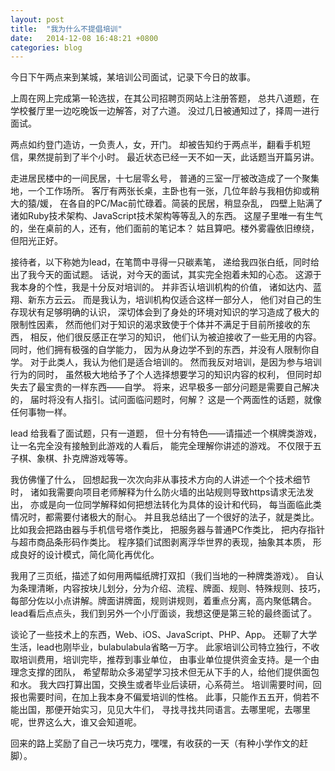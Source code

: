```yaml
---
layout: post
title:  "我为什么不提倡培训"
date:   2014-12-08 16:48:21 +0800
categories: blog
---
```


今日下午两点来到某城，某培训公司面试，记录下今日的故事。

上周在网上完成第一轮选拔，在其公司招聘页网站上注册答题，
总共八道题，在学校餐厅里一边吃晚饭一边解答，对了六道。
没过几日被通知过了，择周一进行面试。

两点如约登门造访，一负责人，女，开门。
却被告知约于两点半，翻看手机短信，果然提前到了半个小时。
最近状态已经一天不如一天，此话题当开篇另讲。

走进居民楼中的一间民居，十七层零幺号，
普通的三室一厅被改造成了一个聚集地，一个工作场所。
客厅有两张长桌，主卧也有一张，几位年龄与我相仿抑或稍大的猿/媛，
在各自的PC/Mac前忙碌着。简装的民居，稍显杂乱，
四壁上贴满了诸如Ruby技术架构、JavaScript技术架构等等乱入的东西。
这屋子里唯一有生气的，坐在桌前的人，还有，他们面前的笔记本？
姑且算吧。楼外雾霾依旧缭绕，但阳光正好。

接待者，以下称她为lead，在笔筒中寻得一只碳素笔，
递给我四张白纸，同时给出了我今天的面试题。
话说，对今天的面试，其实完全抱着未知的心态。
这源于我本身的个性，我是十分反对培训的。
并非否认培训机构的价值，
诸如达内、蓝翔、新东方云云。
而是我认为，培训机构仅适合这样一部分人，
他们对自己的生存现状有足够明确的认识，
深切体会到了身处的环境对知识的学习造成了极大的限制性因素，
然而他们对于知识的渴求致使于个体并不满足于目前所接收的东西，
相反，他们很反感正在学习的知识，
他们认为被迫接收了一些无用的内容。
同时，他们拥有极强的自学能力，
因为从身边学不到的东西，并没有人限制你自学。
对于此类人，我认为他们是适合培训的。
然而我反对培训，是因为参与培训行为的同时，
虽然极大地给予了个人选择想要学习的知识内容的权利，
但同时却失去了最宝贵的一样东西——自学。
将来，迟早极多一部分问题是需要自己解决的，
届时将没有人指引。试问面临问题时，何解？
这是一个两面性的话题，就像任何事物一样。

lead 给我看了面试题，只有一道题，
但十分有特色——请描述一个棋牌类游戏，
让一名完全没有接触到此游戏的人看后，
能完全理解你讲述的游戏。
不仅限于五子棋、象棋、扑克牌游戏等等。

我仿佛懂了什么，
回想起我一次次向非从事技术方向的人讲述一个个技术细节时，
诸如我需要向项目老师解释为什么防火墙的出站规则导致https请求无法发出，
亦或是向一位同学解释如何把想法转化为具体的设计和代码，
每当面临此类情况时，都需要付诸极大的耐心。
并且我总结出了一个很好的法子，就是类比。
比如我会把路由器与手机信号塔作类比，
把服务器与普通PC作类比，
把内存指针与超市商品条形码作类比。
程序猿们试图剥离浮华世界的表现，抽象其本质，
形成良好的设计模式，简化简化再优化。

我用了三页纸，描述了如何用两幅纸牌打双扣（我们当地的一种牌类游戏）。
自认为条理清晰，内容按块儿划分，分为介绍、流程、牌面、规则、特殊规则、技巧，
每部分佐以小点讲解。牌面讲牌面，规则讲规则，着重点分离，高内聚低耦合。
lead看后点点头，我们到另外一个小厅面谈，我想这便是第三轮的最终面试了。

谈论了一些技术上的东西，Web、iOS、JavaScript、PHP、App。
还聊了大学生活，lead也刚毕业，bulabulabula省略一万字。
此家培训公司特立独行，不收取培训费用，培训完毕，推荐到事业单位，
由事业单位提供资金支持。是一个由理念支撑的团队，
希望帮助众多渴望学习技术但无从下手的人，给他们提供面包和水。
我大四打算出国，交换生或者毕业后读研，心系荷兰。
培训需要时间，回报也需要时间，在加上我本身不偏爱培训的性格。
此事，只能作五五开，倘若不能出国，那便开始实习，见见大牛们，
寻找寻找共同语言。去哪里呢，去哪里呢，世界这么大，谁又会知道呢。

回来的路上奖励了自己一块巧克力，嘿嘿，有收获的一天（有种小学作文的赶脚）。
